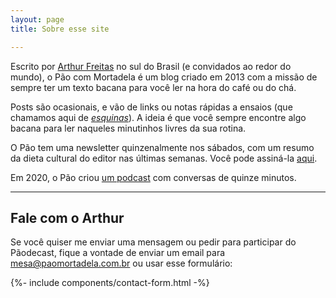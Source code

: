 ```yaml
---
layout: page
title: Sobre esse site

---
```


Escrito por [Arthur Freitas](https://arthr.me/) no sul do Brasil (e convidados ao redor do mundo), o Pão com Mortadela é um blog criado em 2013 com a missão de sempre ter um texto bacana para você ler na hora do café ou do chá.

Posts são ocasionais, e vão de links ou notas rápidas a ensaios (que chamamos aqui de [_esquinas_](/arquivo/tags/esquinas/)). A ideia é que você sempre encontre algo bacana para ler naqueles minutinhos livres da sua rotina.

O Pão tem uma newsletter quinzenalmente nos sábados, com um resumo da dieta cultural do editor nas últimas semanas. Você pode assiná-la [aqui](https://tinyletter.com/paomortadela).

Em 2020, o Pão criou [um podcast](/arquivo/tags/pãodecast/) com conversas de quinze minutos.

***

## Fale com o Arthur

Se você quiser me enviar uma mensagem ou pedir para participar do Pãodecast, fique a vontade de enviar um email para <mesa@paomortadela.com.br> ou usar esse formulário:

{%- include components/contact-form.html -%}
